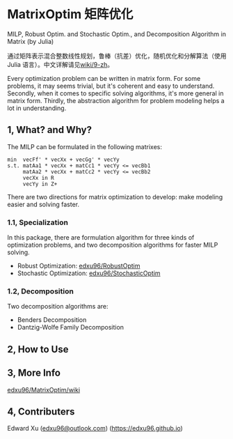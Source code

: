 # MatrixOptim 矩阵优化

MILP, Robust Optim. and Stochastic Optim., and Decomposition Algorithm in Matrix (by Julia)

通过矩阵表示混合整数线性规划，鲁棒（抗差）优化，随机优化和分解算法（使用 Julia 语言）。中文详解请见[wiki/9-zh](https://github.com/edxu96/MatrixOptim/wiki/9-zh)。

Every optimization problem can be written in matrix form. For some problems, it may seems trivial, but it's coherent and easy to understand. Secondly, when it comes to specific solving algorithms, it's more general in matrix form. Thirdly, the abstraction algorithm for problem modeling helps a lot in understanding.

## 1,  What? and Why?

The MILP can be formulated in the following matrixes:

```
min  vecFf' * vecXx + vecGg' * vecYy
s.t. matAa1 * vecXx + matCc1 * vecYy <= vecBb1
     matAa2 * vecXx + matCc2 * vecYy <= vecBb2
     vecXx in R
     vecYy in Z+
```

There are two directions for matrix optimization to develop: make modeling easier and solving faster.

### 1.1,  Specialization

In this package, there are formulation algorithm for three kinds of optimization problems, and two decomposition
algorithms for faster MILP solving.

- Robust Optimization: [edxu96/RobustOptim](https://github.com/edxu96/RobustOptimization)
- Stochastic Optimization: [edxu96/StochasticOptim](https://github.com/edxu96/StochasticOptim)

### 1.2,  Decomposition

Two decomposition algorithms are:
- Benders Decomposition
- Dantzig-Wolfe Family Decomposition

## 2,  How to Use

## 3,  More Info

[edxu96/MatrixOptim/wiki](https://github.com/edxu96/MatrixOptim/wiki/1-Home)

## 4,  Contributers

Edward Xu (<edxu96@outlook.com>) (<https://edxu96.github.io>)
